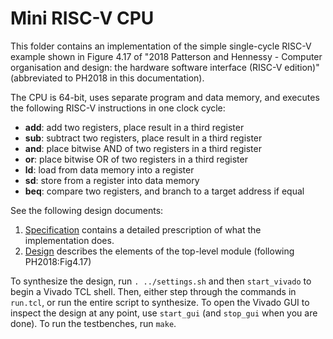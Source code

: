 # Mini RISC-V CPU

This folder contains an implementation of the simple single-cycle RISC-V example shown in Figure 4.17 of "2018 Patterson and Hennessy - Computer organisation and design: the hardware software interface (RISC-V edition)" (abbreviated to PH2018 in this documentation).

The CPU is 64-bit, uses separate program and data memory, and executes the following RISC-V instructions in one clock cycle: 

- **add**: add two registers, place result in a third register
- **sub**: subtract two registers, place result in a third register
- **and**: place bitwise AND of two registers in a third register
- **or**: place bitwise OR of two registers in a third register
- **ld**: load from data memory into a register
- **sd**: store from a register into data memory
- **beq**: compare two registers, and branch to a target address if equal

See the following design documents:
1. [Specification](1_specification.md) contains a detailed prescription of what the implementation does. 
2. [Design](2_design.md) describes the elements of the top-level module (following PH2018:Fig4.17)

To synthesize the design, run `. ../settings.sh` and then `start_vivado` to begin a Vivado TCL shell. Then, either step through the commands in `run.tcl`, or run the entire script to synthesize. To open the Vivado GUI to inspect the design at any point, use `start_gui` (and `stop_gui` when you are done). To run the testbenches, run `make`.
